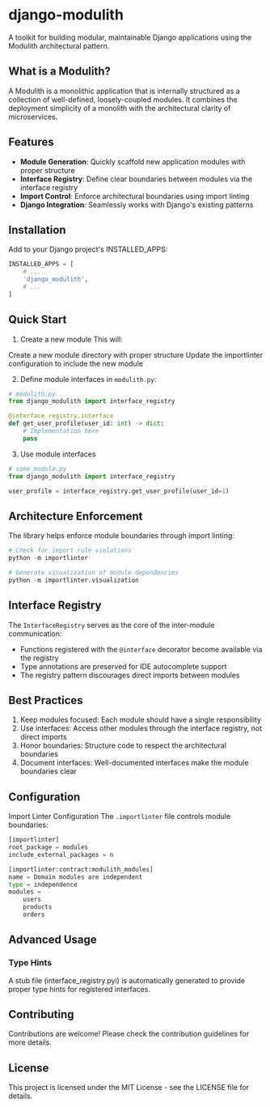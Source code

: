 # django-modulith

A toolkit for building modular, maintainable Django applications using the Modulith architectural pattern.

## What is a Modulith?

A Modulith is a monolithic application that is internally structured as a collection of well-defined, loosely-coupled modules. It combines the deployment simplicity of a monolith with the architectural clarity of microservices.

## Features

- **Module Generation**: Quickly scaffold new application modules with proper structure
- **Interface Registry**: Define clear boundaries between modules via the interface registry
- **Import Control**: Enforce architectural boundaries using import linting
- **Django Integration**: Seamlessly works with Django's existing patterns

## Installation
Add to your Django project's INSTALLED_APPS:
```python
INSTALLED_APPS = [
    # ...
    'django_modulith',
    # ...
]
```

## Quick Start
1. Create a new module
This will:

Create a new module directory with proper structure
Update the importlinter configuration to include the new module

2. Define module interfaces in `modulith.py`:
```python
# modulith.py
from django_modulith import interface_registry

@interface_registry.interface
def get_user_profile(user_id: int) -> dict:
    # Implementation here
    pass
```

3. Use module interfaces
```python
# some_module.py
from django_modulith import interface_registry

user_profile = interface_registry.get_user_profile(user_id=1)
```

## Architecture Enforcement
The library helps enforce module boundaries through import linting:
```python
# Check for import rule violations
python -m importlinter

# Generate visualization of module dependencies
python -m importlinter.visualization
```

## Interface Registry
The `InterfaceRegistry` serves as the core of the inter-module communication:

* Functions registered with the `@interface` decorator become available via the registry
* Type annotations are preserved for IDE autocomplete support
* The registry pattern discourages direct imports between modules

## Best Practices
1. Keep modules focused: Each module should have a single responsibility
1. Use interfaces: Access other modules through the interface registry, not direct imports
1. Honor boundaries: Structure code to respect the architectural boundaries
1. Document interfaces: Well-documented interfaces make the module boundaries clear

## Configuration
Import Linter Configuration
The `.importlinter` file controls module boundaries:

```python
[importlinter]
root_package = modules
include_external_packages = n

[importlinter:contract:modulith_modules]
name = Domain modules are independent
type = independence
modules = 
    users
    products
    orders
```

## Advanced Usage
### Type Hints
A stub file (interface_registry.pyi) is automatically generated to provide proper type hints for registered interfaces.

## Contributing
Contributions are welcome! Please check the contribution guidelines for more details.

## License
This project is licensed under the MIT License - see the LICENSE file for details.